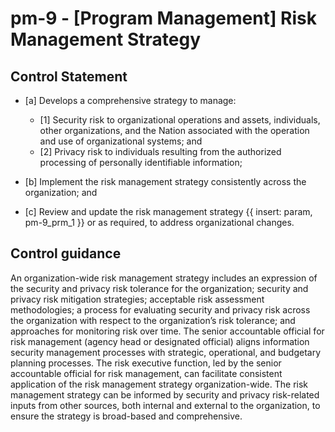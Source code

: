# pm-9 - \[Program Management\] Risk Management Strategy

## Control Statement

- \[a\] Develops a comprehensive strategy to manage:

  - \[1\] Security risk to organizational operations and assets, individuals, other organizations, and the Nation associated with the operation and use of organizational systems; and
  - \[2\] Privacy risk to individuals resulting from the authorized processing of personally identifiable information;

- \[b\] Implement the risk management strategy consistently across the organization; and

- \[c\] Review and update the risk management strategy {{ insert: param, pm-9_prm_1 }} or as required, to address organizational changes.

## Control guidance

An organization-wide risk management strategy includes an expression of the security and privacy risk tolerance for the organization; security and privacy risk mitigation strategies; acceptable risk assessment methodologies; a process for evaluating security and privacy risk across the organization with respect to the organization’s risk tolerance; and approaches for monitoring risk over time. The senior accountable official for risk management (agency head or designated official) aligns information security management processes with strategic, operational, and budgetary planning processes. The risk executive function, led by the senior accountable official for risk management, can facilitate consistent application of the risk management strategy organization-wide. The risk management strategy can be informed by security and privacy risk-related inputs from other sources, both internal and external to the organization, to ensure the strategy is broad-based and comprehensive.
